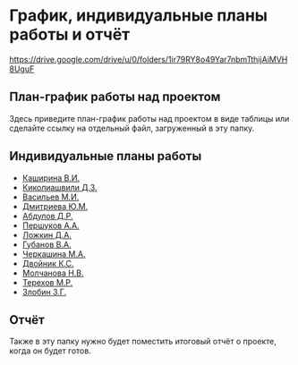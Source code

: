 # График, индивидуальные планы работы и отчёт

https://drive.google.com/drive/u/0/folders/1ir79RY8o49Yar7nbmTthijAiMVH8UguF

## План-график работы над проектом

Здесь приведите план-график работы над проектом в виде таблицы или сделайте ссылку на отдельный файл, загруженный в эту папку.

## Индивидуальные планы работы

- [Каширина В.И.](kashirina.md)
- [Киколиашвили Д.З.](kikoliashvili.md)
- [Васильев М.И.](vasiliev.md)
- [Дмитриева Ю.М.](dmitrieva.md)
- [Абдулов Д.Р.](abdulov.md)
- [Першуков А.А.](pershukov.md)
- [Ложкин Д.А.](lozshkin.md)
- [Губанов В.А.](gubanov.md)
- [Черкашина М.А.](cherkashina.md)
- [Двойник К.С.](dvoinik.md)
- [Молчанова Н.В.](molchanova.md)
- [Терехов М.Р.](terehov.md)
- [Злобин З.Г.](zlobin.md)

## Отчёт

Также в эту папку нужно будет поместить итоговый отчёт о проекте, когда он будет готов.
